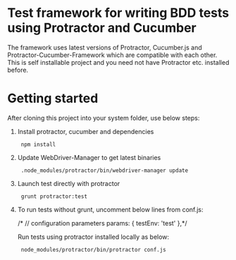 # Test framework for writing BDD tests using Protractor and Cucumber

The framework uses latest versions of Protractor, Cucumber.js and Protractor-Cucumber-Framework which are compatible with each other. This is self installable project and you need not have Protractor etc. installed before.


# Getting started

After cloning this project into your system folder, use below steps:

1) Install protractor, cucumber and dependencies
	
		npm install

2) Update WebDriver-Manager to get latest binaries

		.node_modules/protractor/bin/webdriver-manager update
	 
3) Launch test directly with protractor
   	
		grunt protractor:test
	
	
4) To run tests without grunt, uncomment below lines from conf.js:

   /*	// configuration parameters
	params: {
		testEnv: 'test'
    },*/
    
    Run tests using protractor installed locally as below:
    
    	node_modules/protractor/bin/protractor conf.js

